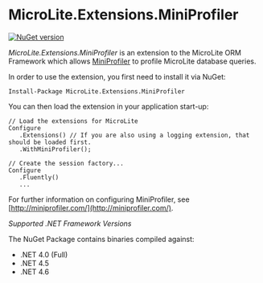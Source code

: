 MicroLite.Extensions.MiniProfiler
=================================

[![NuGet version](https://badge.fury.io/nu/MicroLite.Extensions.MiniProfiler.svg)](http://badge.fury.io/nu/MicroLite.Extensions.MiniProfiler)

_MicroLite.Extensions.MiniProfiler_ is an extension to the MicroLite ORM Framework which allows [MiniProfiler](http://miniprofiler.com/) to profile MicroLite database queries.

In order to use the extension, you first need to install it via NuGet:

    Install-Package MicroLite.Extensions.MiniProfiler

You can then load the extension in your application start-up:

    // Load the extensions for MicroLite
    Configure
       .Extensions() // If you are also using a logging extension, that should be loaded first.
       .WithMiniProfiler();

    // Create the session factory...
    Configure
       .Fluently()
       ...

For further information on configuring MiniProfiler, see [http://miniprofiler.com/](http://miniprofiler.com/).

_Supported .NET Framework Versions_

The NuGet Package contains binaries compiled against:

* .NET 4.0 (Full)
* .NET 4.5
* .NET 4.6